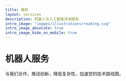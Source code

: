 ```yaml
---
title: 服务
layout: services
description: 机器人与人工智能咨询服务
intro_image: "images/illustrations/reading.svg"
intro_image_absolute: true
intro_image_hide_on_mobile: true
---
```


# 机器人服务

<!-- 在 砺博信息咨询（宁波）有限公司，我们为您量身定制解决方案，助力您在机器人与自动化领域取得成功。无论是构建智能系统还是扩展运营流程，我们的专业知识都能满足您的需求。

- 机器人系统设计与集成
- 人工智能与机器学习策略
- 控制系统与运动规划
- 远程操作与行为树开发
- 原型设计、测试与验证 -->

与我们合作，推动创新，降低复杂性，加速您的技术路线图。
